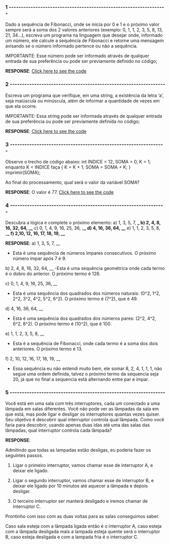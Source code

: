 ### 1 -----------------------------------------------------------------

Dado a sequência de Fibonacci, onde se inicia por 0 e 1 e o próximo valor sempre será a soma dos 2 valores anteriores (exemplo: 0, 1, 1, 2, 3, 5, 8, 13, 21, 34...), escreva um programa na linguagem que desejar onde, informado um número, ele calcule a sequência de Fibonacci e retorne uma mensagem avisando se o número informado pertence ou não a sequência.

IMPORTANTE: Esse número pode ser informado através de qualquer entrada de sua preferência ou pode ser previamente definido no código;

**RESPONSE**: [Click here to see the code](./1.js)

### 2 ----------------------------------------------------------------

Escreva um programa que verifique, em uma string, a existência da letra ‘a’, seja maiúscula ou minúscula, além de informar a quantidade de vezes em que ela ocorre.

IMPORTANTE: Essa string pode ser informada através de qualquer entrada de sua preferência ou pode ser previamente definida no código;

**RESPONSE**: [Click here to see the code](./2.js)

### 3 ----------------------------------------------------------------

Observe o trecho de código abaixo: int INDICE = 12, SOMA = 0, K = 1; enquanto K < INDICE faça { K = K + 1; SOMA = SOMA + K; } imprimir(SOMA);

Ao final do processamento, qual será o valor da variável SOMA?

**RESPONSE**: O valor é 77. [Click here to see the code](./3.js)

### 4 ----------------------------------------------------------------

Descubra a lógica e complete o próximo elemento:
a) 1, 3, 5, 7, **\_
b) 2, 4, 8, 16, 32, 64, \_\_**
c) 0, 1, 4, 9, 16, 25, 36, \_**\_
d) 4, 16, 36, 64, \_\_**
e) 1, 1, 2, 3, 5, 8, \_**\_
f) 2,10, 12, 16, 17, 18, 19, \_\_**

**RESPONSE**:
a) 1, 3, 5, 7, \_\_

- Esta é uma sequência de números ímpares consecutivos. O próximo número ímpar após 7 é 9.

b) 2, 4, 8, 16, 32, 64, \_\_
-Esta é uma sequência geométrica onde cada termo é o dobro do anterior. O próximo termo é 128.

c) 0, 1, 4, 9, 16, 25, 36, \_\_

- Esta é uma sequência dos quadrados dos números naturais: (0^2, 1^2, 2^2, 3^2, 4^2, 5^2, 6^2). O próximo termo é (7^2), que é 49.

d) 4, 16, 36, 64, \_\_

- Esta é uma sequência dos quadrados dos números pares: (2^2, 4^2, 6^2, 8^2). O próximo termo é (10^2), que é 100.

e) 1, 1, 2, 3, 5, 8, \_\_

- Esta é a sequência de Fibonacci, onde cada termo é a soma dos dois anteriores. O próximo termo é 13.

f) 2, 10, 12, 16, 17, 18, 19, \_\_

- Essa sequência eu não entendi muito bem, ele somar 8, 2, 4, 1, 1, 1, não segue uma ordem definida, talvez o próximo termo da sequencia seja 20, já que no final a sequencia está alternando entre par e impar.

### 5 ----------------------------------------------------------------

Você está em uma sala com três interruptores, cada um conectado a uma lâmpada em salas diferentes. Você não pode ver as lâmpadas da sala em que está, mas pode ligar e desligar os interruptores quantas vezes quiser. Seu objetivo é descobrir qual interruptor controla qual lâmpada. Como você faria para descobrir, usando apenas duas idas até uma das salas das lâmpadas, qual interruptor controla cada lâmpada?

**RESPONSE**:

Admitindo que todas as lampadas estão desligas, eu poderia fazer os seguintes passos.

1. Ligar o primeiro interruptor, vamos chamar esse de interruptor A, e deixar ele ligado.

2. Ligar o segundo interruptor, vamos chamar esse de interruptor B, e deixar ele ligado por 10 minutos até aquecer a lâmpada e depois desligar.

3. O terceiro interruptor ser manterá desligado e iremos chamar de interruptor C.

Prontinho com isso com as duas voltas para as salas conseguimos saber.

Caso sala esteja com a lâmpada ligada então é o interruptor A, caso esteja com a lâmpada desligada mais a lampada esteja quente será o interruptor B, caso esteja desligada e com a lampada fria é o interruptor C.
